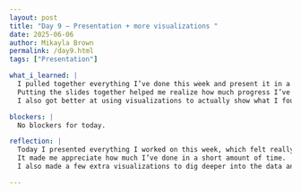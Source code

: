 ```yaml
---
layout: post
title: "Day 9 – Presentation + more visualizations "
date: 2025-06-06
author: Mikayla Brown
permalink: /day9.html
tags: ["Presentation"]

what_i_learned: |
  I pulled together everything I’ve done this week and present it in a way that made sense to others. 
  Putting the slides together helped me realize how much progress I’ve made. 
  I also got better at using visualizations to actually show what I found instead of just talking about it.

blockers: |
  No blockers for today.

reflection: |
  Today I presented everything I worked on this week, which felt really good. 
  It made me appreciate how much I’ve done in a short amount of time. 
  I also made a few extra visualizations to dig deeper into the data and highlight some things I didn’t before. 

---
```

